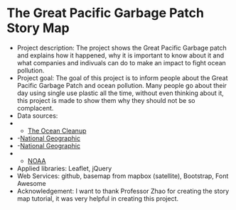 # The Great Pacific Garbage Patch Story Map

- Project description: The project shows the Great Pacific Garbage patch and explains how it happened, why it is important to know about it and what companies and indivuals can do to make an impact to fight ocean pollution.
- Project goal: The goal of this project is to inform people about the Great Pacific Garbage Patch and ocean pollution. Many people go about their day using single use plastic all the time, without even thinking about it, this project is made to show them why they should not be so complacent.
- Data sources:
- - <a href="https://theoceancleanup.com/great-pacific-garbage-patch/?gclid=CjwKCAjw5vz2BRAtEiwAbcVIL7fEtbYFOuUj-u1o53g2ZO41i7ThiN9jW4mp4Nehepm4w2DiaywBzhoCKpEQAvD_BwE" target="_blank">The Ocean Cleanup</a>
- -<a href="https://www.nationalgeographic.com/news/2018/03/great-pacific-garbage-patch-plastics-environment/#close" target="_blank">National Geographic</a>
- -<a href="https://www.nationalgeographic.org/encyclopedia/great-pacific-garbage-patch/" target="_blank">National Geographic</a>
- - <a href="https://oceanservice.noaa.gov/facts/garbagepatch.html" target="_blank">NOAA</a>
- Applied libraries: Leaflet, jQuery
- Web Services: github, basemap from mapbox (satellite), Bootstrap, Font Awesome
- Acknowledgement: I want to thank Professor Zhao for creating the story map tutorial, it was very helpful in creating this project.

